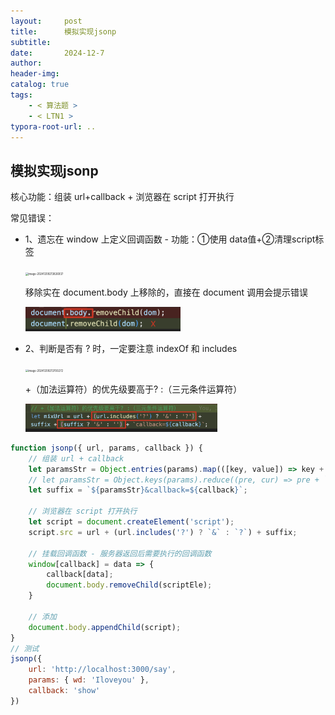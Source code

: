 ```yaml
---
layout:     post
title:      模拟实现jsonp
subtitle:  
date:       2024-12-7
author:     
header-img: 
catalog: true
tags:
    - < 算法题 >
    - < LTN1 >
typora-root-url: ..
---
```


## 模拟实现jsonp

核心功能：组装 url+callback  + 浏览器在 script 打开执行

常见错误：

- 1、遗忘在 window 上定义回调函数 - 功能：①使用 data值+②清理script标签

    <img src="/../../30ReactReact/image-20241209213826937.png" alt="image-20241209213826937" style="zoom:30%;" />

    移除实在 document.body 上移除的，直接在 document 调用会提示错误

    <img src="/../img/assets_2023/image-20241221155159923.png" alt="image-20241221155159923" style="zoom:30%;" />

- 2、判断是否有 ? 时，一定要注意 indexOf 和 includes

    <img src="/../../30ReactReact/image-20241209213700272.png" alt="image-20241209213700272" style="zoom:30%;" />

    +（加法运算符）的优先级要高于? :（三元条件运算符）

    <img src="/../img/assets_2023/image-20241221160221608.png" alt="image-20241221160221608" style="zoom:30%;" />

```js
function jsonp({ url, params, callback }) {
    // 组装 url + callback
    let paramsStr = Object.entries(params).map(([key, value]) => key + '=' + value).join('&');
    // let paramsStr = Object.keys(params).reduce((pre, cur) => pre + `${cur}=${params[cur]}` , '');
    let suffix = `${paramsStr}&callback=${callback}`;

    // 浏览器在 script 打开执行
    let script = document.createElement('script');
    script.src = url + (url.includes('?') ? `&` : `?`) + suffix;

    // 挂载回调函数 - 服务器返回后需要执行的回调函数
    window[callback] = data => {
        callback[data];
        document.body.removeChild(scriptEle);
    }

    // 添加
    document.body.appendChild(script);
}
// 测试
jsonp({
    url: 'http://localhost:3000/say',
    params: { wd: 'Iloveyou' },
    callback: 'show'
})
```







